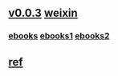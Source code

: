## [v0.0.3](https://github.com/littleflute/How-to-Say-it/edit/master/README.md) [weixin](https://github.com/littleflute/weixin)
### [ebooks](https://github.com/littleflute/ebooks) [ebooks1](https://github.com/littleflute/ebooks1) [ebooks2](https://github.com/littleflute/ebooks2)
## [ref](https://www.voachinese.com/z/2419)
